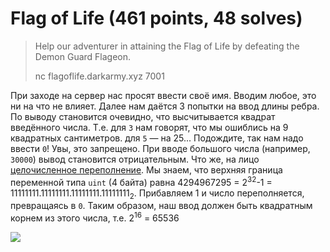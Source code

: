 # Flag of Life (461 points, 48 solves)

> Help our adventurer in attaining the Flag of Life by defeating the Demon Guard Flageon.
> 
> nc flagoflife.darkarmy.xyz 7001

При заходе на сервер нас просят ввести своё имя. Вводим любое, это ни на что не влияет. Далее нам даётся 3 попытки
на ввод длины ребра. По выводу становится очевидно, что высчитывается квадрат введённого числа. Т.е. для `3` нам
говорят, что мы ошиблись на 9 квадратных сантиметров. для `5` — на 25... Подождите, так нам надо ввести `0`! Увы, это
запрещено. При вводе большого числа (например, `30000`) вывод становится отрицательным. Что же, на лицо [целочисленное
переполнение](https://ru.wikipedia.org/wiki/%D0%A6%D0%B5%D0%BB%D0%BE%D1%87%D0%B8%D1%81%D0%BB%D0%B5%D0%BD%D0%BD%D0%BE%D0%B5_%D0%BF%D0%B5%D1%80%D0%B5%D0%BF%D0%BE%D0%BB%D0%BD%D0%B5%D0%BD%D0%B8%D0%B5).
Мы знаем, что верхняя граница переменной типа `uint` (4 байта) равна 4294967295 = 2<sup>32</sup>-1 = 
11111111.11111111.11111111.11111111<sub>2</sub>. Прибавляем 1 и число переполняется, превращаясь в `0`. Таким
образом, наш ввод должен быть квадратным корнем из этого числа, т.е. 2<sup>16</sup> = 65536

![](https://i.imgur.com/8PZm0g7.png)
